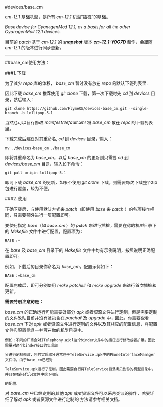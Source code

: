#devices/base_cm

*cm-12.1* 基础机型，是所有 *cm-12.1* 机型“插桩”的基础。

*Base device for CyanogenMod 12.1, as a basis for all the other CyanogenMod 12.1 devices.*

目前的 *patch* 基于 *cm-12.1* 的 ***snapshot*** 版本 ***cm-12.1-YOG7D*** 制作，会跟随 *cm-12.1* 的版本进行同步更新。

********

##base_cm使用方法：

###1.	下载

为了减少 *repo* 库的体积， *base_cm* 暂时没有放在 *repo* 的默认下载列表里，

因此下载 *base_cm* 推荐使用 *git clone* 下载，第一次下载时先 *cd* 到 *devices* 目录，然后输入：

	git clone https://github.com/FlymeOS/devices-base_cm.git --single-branch -b lollipop-5.1

当然也可以自行修改 *mainfest/default.xml* 将 *base_cm* 放在 *repo* 的下载列表里。

下载完成后建议对其重命名,  *cd* 到 *devices* 目录，输入：

	mv ./devices-base_cm ./base_cm

即将其重命名为 *base_cm*，以后 *base_cm* 的更新则只需要 *cd* 到 *devices/base_cm* 目录，输入如下命令：

	git pull origin lollipop-5.1

即可下载 *base_cm* 的更新，如果不使用 *git clone* 下载，则需要每次下载整个zip包进行覆盖，较为不便。

###2.	使用

正确下载后，与使用默认方式来 *patch*（即使用 *base* 来 *patch* ）的各项操作相同，只需要额外进行一项配置即可。

要使用指定 *base*（如 *base_cm* ）的 *patch* 来进行插桩，需要在你的机型目录下的 *Makefile* 文件中进行配置，配置项为：

	BASE :=

在 *base* 及 *base_cm* 目录下的 *Makefile* 文件中均有示例说明，按照说明正确配置即可。

例如，下载后的目录你命名为 *base_cm*，配置示例如下：

	BASE :=base_cm

配置完成后，即可分别使用 *make patchall* 和 *make upgrade* 来进行首次插桩和更新。

**需要特别注意的是：**

*base_cm* 的正确运行可能需要对部分 *apk* 或者资源文件进行定制，但是需要定制的文件改动目前并没有被包含在
*patchall* 及 *upgrade* 中，因此，你需要查看 *base_cm* 下对 *apk* 或者资源文件进行定制的文件以及其相应的配置信息，将配置文件和配置信息一并写在你的机型目录中。

	例如：不同的厂商会对ITelephony.aidl这个binder文件中的接口进行修改或者扩展，因此需要对这个binder接口的实现部

    分进行定制修改，它的实现部分通常位于TeleService.apk中的PhoneInterfaceManager文件中。由于base_cm已经对

    TeleService.apk进行了定制，因此需要自行将TeleService目录拷贝到你的机型目录中，并且在Makefile文件中给予相应

    的配置。

对 *base_cm* 中已经定制的其他 *apk* 或者资源文件可以采用类似的操作，若要详细了解对 *apk* 或者资源文件进行定制的
方法请参考相关文档。
